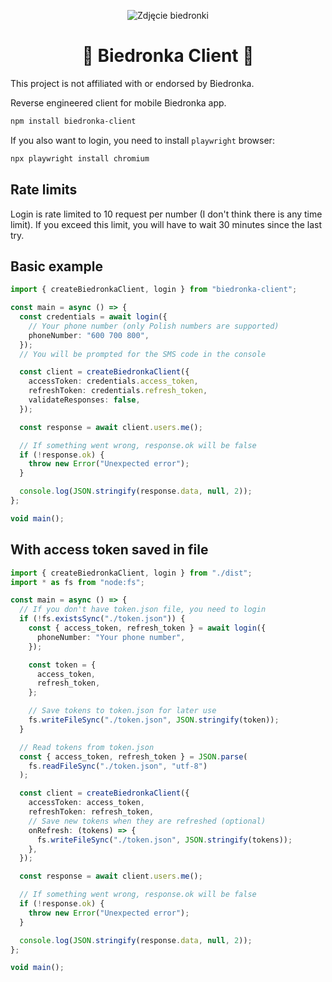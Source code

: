 <p align="center">
<img src="https://upload.wikimedia.org/wikipedia/commons/thumb/d/de/BIEDRONA.JPG/240px-BIEDRONA.JPG" alt="Zdjęcie biedronki" />
  <h1 align="center">🐞 Biedronka Client 🐞</h1>
</p>

This project is not affiliated with or endorsed by Biedronka.

Reverse engineered client for mobile Biedronka app.

```sh
npm install biedronka-client
```

If you also want to login, you need to install `playwright` browser:

```sh
npx playwright install chromium
```

## Rate limits

Login is rate limited to 10 request per number (I don't think there is any time limit). If you exceed this limit, you will have to wait 30 minutes since the last try.

## Basic example

```typescript
import { createBiedronkaClient, login } from "biedronka-client";

const main = async () => {
  const credentials = await login({
    // Your phone number (only Polish numbers are supported)
    phoneNumber: "600 700 800",
  });
  // You will be prompted for the SMS code in the console

  const client = createBiedronkaClient({
    accessToken: credentials.access_token,
    refreshToken: credentials.refresh_token,
    validateResponses: false,
  });

  const response = await client.users.me();

  // If something went wrong, response.ok will be false
  if (!response.ok) {
    throw new Error("Unexpected error");
  }

  console.log(JSON.stringify(response.data, null, 2));
};

void main();
```

## With access token saved in file

```typescript
import { createBiedronkaClient, login } from "./dist";
import * as fs from "node:fs";

const main = async () => {
  // If you don't have token.json file, you need to login
  if (!fs.existsSync("./token.json")) {
    const { access_token, refresh_token } = await login({
      phoneNumber: "Your phone number",
    });

    const token = {
      access_token,
      refresh_token,
    };

    // Save tokens to token.json for later use
    fs.writeFileSync("./token.json", JSON.stringify(token));
  }

  // Read tokens from token.json
  const { access_token, refresh_token } = JSON.parse(
    fs.readFileSync("./token.json", "utf-8")
  );

  const client = createBiedronkaClient({
    accessToken: access_token,
    refreshToken: refresh_token,
    // Save new tokens when they are refreshed (optional)
    onRefresh: (tokens) => {
      fs.writeFileSync("./token.json", JSON.stringify(tokens));
    },
  });

  const response = await client.users.me();

  // If something went wrong, response.ok will be false
  if (!response.ok) {
    throw new Error("Unexpected error");
  }

  console.log(JSON.stringify(response.data, null, 2));
};

void main();
```

